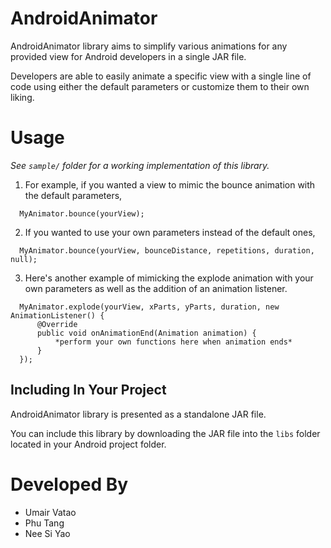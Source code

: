 AndroidAnimator
===============

AndroidAnimator library aims to simplify various animations for any provided view for Android developers in a single JAR file.

Developers are able to easily animate a specific view with a single line of code using either the default parameters or customize them to their own liking.


Usage
=====

*See `sample/` folder for a working implementation of this library.*

  1. For example, if you wanted a view to mimic the bounce animation with the default parameters,
  ```
    MyAnimator.bounce(yourView);
  ```

  2. If you wanted to use your own parameters instead of the default ones,
  ```
    MyAnimator.bounce(yourView, bounceDistance, repetitions, duration, null);
  ```

  3. Here's another example of mimicking the explode animation with your own parameters as well as the addition of an animation listener.
  ```
    MyAnimator.explode(yourView, xParts, yParts, duration, new AnimationListener() {
        @Override
        public void onAnimationEnd(Animation animation) {
            *perform your own functions here when animation ends*
        }
    });
  ```


Including In Your Project
-------------------------

AndroidAnimator library is presented as a standalone JAR file.

You can include this library by downloading the JAR file into the `libs` folder located in your Android project folder.


Developed By
============

 * Umair Vatao
 * Phu Tang
 * Nee Si Yao
